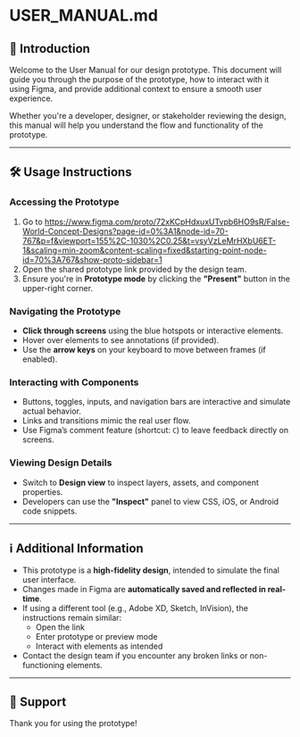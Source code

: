 # USER_MANUAL.md

## 📘 Introduction

Welcome to the User Manual for our design prototype. This document will guide you through the purpose of the prototype, how to interact with it using Figma, and provide additional context to ensure a smooth user experience.

Whether you're a developer, designer, or stakeholder reviewing the design, this manual will help you understand the flow and functionality of the prototype.

---

## 🛠️ Usage Instructions

### Accessing the Prototype
1. Go to https://www.figma.com/proto/72xKCpHdxuxUTvpb6HO9sR/False-World-Concept-Designs?page-id=0%3A1&node-id=70-767&p=f&viewport=155%2C-1030%2C0.25&t=vsyVzLeMrHXbU6ET-1&scaling=min-zoom&content-scaling=fixed&starting-point-node-id=70%3A767&show-proto-sidebar=1
2. Open the shared prototype link provided by the design team.
3. Ensure you're in **Prototype mode** by clicking the **"Present"** button in the upper-right corner.

### Navigating the Prototype
- **Click through screens** using the blue hotspots or interactive elements.
- Hover over elements to see annotations (if provided).
- Use the **arrow keys** on your keyboard to move between frames (if enabled).

### Interacting with Components
- Buttons, toggles, inputs, and navigation bars are interactive and simulate actual behavior.
- Links and transitions mimic the real user flow.
- Use Figma’s comment feature (shortcut: `C`) to leave feedback directly on screens.

### Viewing Design Details
- Switch to **Design view** to inspect layers, assets, and component properties.
- Developers can use the **"Inspect"** panel to view CSS, iOS, or Android code snippets.

---

## ℹ️ Additional Information

- This prototype is a **high-fidelity design**, intended to simulate the final user interface.
- Changes made in Figma are **automatically saved and reflected in real-time**.
- If using a different tool (e.g., Adobe XD, Sketch, InVision), the instructions remain similar:
  - Open the link
  - Enter prototype or preview mode
  - Interact with elements as intended
- Contact the design team if you encounter any broken links or non-functioning elements.

---

## 📩 Support

Thank you for using the prototype!
